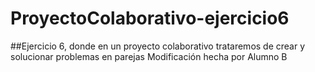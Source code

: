 # ProyectoColaborativo-ejercicio6

##Ejercicio 6, donde en un proyecto colaborativo trataremos de crear y solucionar problemas en parejas
Modificación hecha por Alumno B
